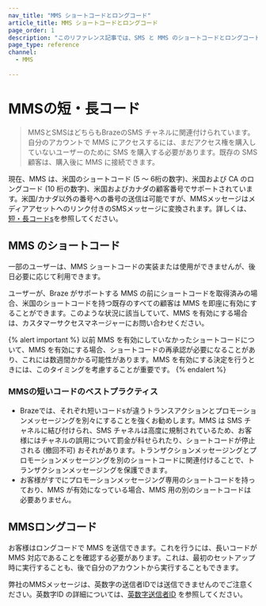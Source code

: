 ```yaml
---
nav_title: "MMS ショートコードとロングコード"
article_title: MMS ショートコードとロングコード
page_order: 1
description: "このリファレンス記事では、SMS と MMS のショートコードとロングコードの違いについて説明します。"
page_type: reference
channel:
  - MMS
  
---
```


# MMSの短・長コード

> MMSとSMSはどちらもBrazeのSMS チャネルに関連付けられています。自分のアカウントで MMS にアクセスするには、まだアクセス権を購入していないユーザーのために SMS を購入する必要があります。既存の SMS 顧客は、購入後に MMS に接続できます。 

現在、MMS は、米国のショートコード (5 ～ 6桁の数字)、米国および CA のロングコード (10 桁の数字)、米国およびカナダの顧客番号でサポートされています。米国/カナダ以外の番号への番号の送信は可能ですが、MMSメッセージはメディアアセットへのリンク付きのSMSメッセージに変換されます。詳しくは、[短・長コードs]({{site.baseurl}}/user_guide/message_building_by_channel/sms/phone_numbers/sending_phone_numbers/)を参照してください。

## MMS のショートコード

一部のユーザーは、MMS ショートコードの実装または使用ができませんが、後日必要に応じて利用できます。

ユーザーが、Braze がサポートする MMS の前にショートコードを取得済みの場合、米国のショートコードを持つ既存のすべての顧客は MMS を即座に有効にすることができます。このような状況に該当していて、MMS を有効にする場合は、カスタマーサクセスマネージャーにお問い合わせください。

{% alert important %}
以前 MMS を有効にしていなかったショートコードについて、MMS を有効にする場合、ショートコードの再承認が必要になることがあり、これには数週間かかる可能性があります。MMS を有効にする決定を行うときには、このタイミングを考慮することが重要です。
{% endalert %}

### MMSの短いコードのベストプラクティス

- Brazeでは、それぞれ短いコードsが違うトランスアクションとプロモーションメッセージングを別々にすることを強くお勧めします。MMS は SMS チャネルに結び付けられ、SMS チャネルは高度に規制されているため、お客様にはチャネルの誤用について罰金が科せられたり、ショートコードが停止される (撤回不可) おそれがあります。トランザクションメッセージングとプロモーションメッセージングを別のショートコードに関連付けることで、トランザクションメッセージングを保護できます。
- お客様がすでにプロモーションメッセージング専用のショートコードを持っており、MMS が有効になっている場合、MMS 用の別のショートコードは必要ありません。

## MMSロングコード

お客様はロングコードで MMS を送信できます。これを行うには、長いコードがMMS 対応であることを確認する必要があります。これは、最初のセットアップ時に実行することも、後で自分のアカウントから実行することもできます。 

弊社のMMSメッセージは、英数字の送信者IDでは送信できませんのでご注意ください。英数字ID の詳細については、[英数字送信者ID]({{site.baseurl}}/user_guide/message_building_by_channel/sms/phone_numbers/sending_phone_numbers/#alphanumeric-sender-id) を参照してください。
